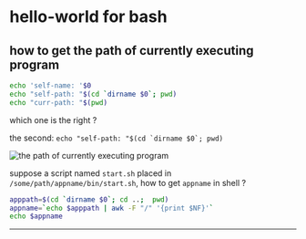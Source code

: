 # hello-world for bash

## how to get the path of currently executing program

``` bash
echo 'self-name: '$0
echo "self-path: "$(cd `dirname $0`; pwd)
echo "curr-path: "$(pwd)
```
which one is the right ?

the second: ``echo "self-path: "$(cd `dirname $0`; pwd)``

![the path of currently executing program](https://cloud.githubusercontent.com/assets/23731186/20923692/b053f34e-bbe8-11e6-99fc-8544c35040dc.png)

suppose a script named ``start.sh`` placed in ``/some/path/appname/bin/start.sh``, how to get ``appname`` in shell ?

``` bash
apppath=$(cd `dirname $0`; cd ..;  pwd)
appname=`echo $apppath | awk -F "/" '{print $NF}'`
echo $appname
```
---
